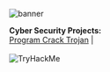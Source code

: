 ![banner](https://user-images.githubusercontent.com/100588945/226134149-cb2bbf6d-4f56-4630-bcf7-83a0651275c7.gif)

<!--[![WriteUps](https://img.shields.io/badge/WriteUps-blueviolet.svg?style=for-the-badge&logo=WriteUps&logoColor=white)](https://louiselalanne.github.io/)-->

**Cyber Security Projects:**
<br>
<a href="https://github.com/louiselalanne/HashCodes">Program Crack Trojan</a> |
</br>
</br>
<img src="https://tryhackme-badges.s3.amazonaws.com/loislane.png" alt="TryHackMe">
